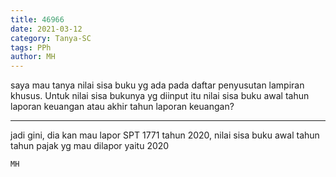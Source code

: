 ```yaml
---
title: 46966
date: 2021-03-12
category: Tanya-SC
tags: PPh
author: MH
---
```


saya mau tanya nilai sisa buku yg ada pada daftar penyusutan lampiran khusus. Untuk nilai sisa bukunya yg diinput itu nilai sisa buku awal tahun laporan keuangan atau akhir tahun laporan keuangan?

---

jadi gini, dia kan mau lapor SPT 1771 tahun 2020, nilai sisa buku awal tahun tahun pajak yg mau dilapor yaitu 2020

`MH`
